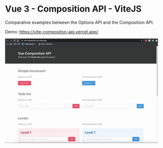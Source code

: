 # Vue 3 - Composition API - ViteJS

Comparative examples between the Options API and the Composition API.

Demo: https://vite-compositon-api.vercel.app/

![alt text](https://github.com/xereda/vite-compositon-api/blob/master/public/example.gif?raw=true)
